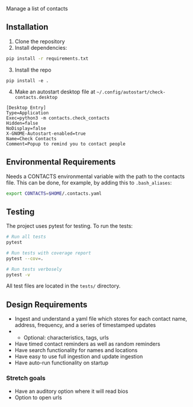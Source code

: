 Manage a list of contacts

## Installation

1. Clone the repository
2. Install dependencies:
```bash
pip install -r requirements.txt
```

3. Install the repo
```
pip install -e .
```

4. Make an autostart desktop file at `~/.config/autostart/check-contacts.desktop`

```
[Desktop Entry]
Type=Application
Exec=python3 -m contacts.check_contacts
Hidden=false
NoDisplay=false
X-GNOME-Autostart-enabled=true
Name=Check Contacts
Comment=Popup to remind you to contact people
```

## Environmental Requirements

Needs a CONTACTS environmental variable with the path to the contacts file. This can be done, for example, by adding this to `.bash_aliases`:
```bash
export CONTACTS=$HOME/.contacts.yaml
```

## Testing

The project uses pytest for testing. To run the tests:
```bash
# Run all tests
pytest

# Run tests with coverage report
pytest --cov=.

# Run tests verbosely
pytest -v
```

All test files are located in the `tests/` directory.

## Design Requirements
* Ingest and understand a yaml file which stores for each contact name, address, frequency, and a series of timestamped updates
* * Optional: characteristics, tags, urls
* Have timed contact reminders as well as random reminders
* Have search functionality for names and locations
* Have easy to use full ingestion and update ingestion
* Have auto-run functionality on startup

### Stretch goals
* Have an auditory option where it will read bios
* Option to open urls
